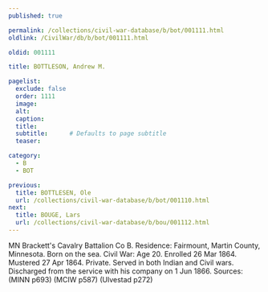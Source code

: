 ```yaml
---
published: true

permalink: /collections/civil-war-database/b/bot/001111.html
oldlink: /CivilWar/db/b/bot/001111.html

oldid: 001111

title: BOTTLESON, Andrew M.

pagelist:
  exclude: false
  order: 1111
  image: 
  alt:
  caption:
  title:
  subtitle:      # Defaults to page subtitle
  teaser:

category: 
  - B 
  - BOT

previous:
  title: BOTTLESEN, Ole
  url: /collections/civil-war-database/b/bot/001110.html  
next:
  title: BOUGE, Lars
  url: /collections/civil-war-database/b/bou/001112.html   
---
```

MN Brackett&#39;s Cavalry Battalion Co B. Residence: Fairmount, Martin County, Minnesota. Born on the sea. Civil War: Age 20. Enrolled 26 Mar 1864. Mustered 27 Apr 1864. Private. Served in both Indian and Civil wars. Discharged from the service with his company on 1 Jun 1866. Sources: (MINN p693) (MCIW p587) (Ulvestad p272)